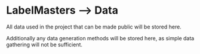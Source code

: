 # LabelMasters --> Data

All data used in the project that can be made public will be stored here. 

Additionally any data generation methods will be stored here, as simple data gathering will not be sufficient.